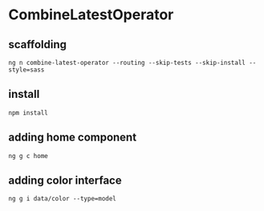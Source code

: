 # CombineLatestOperator

## scaffolding

```shell
ng n combine-latest-operator --routing --skip-tests --skip-install --style=sass
```

## install

```shell
npm install
```

## adding home component

```shell
ng g c home
```

## adding color interface

```shell
ng g i data/color --type=model
```
